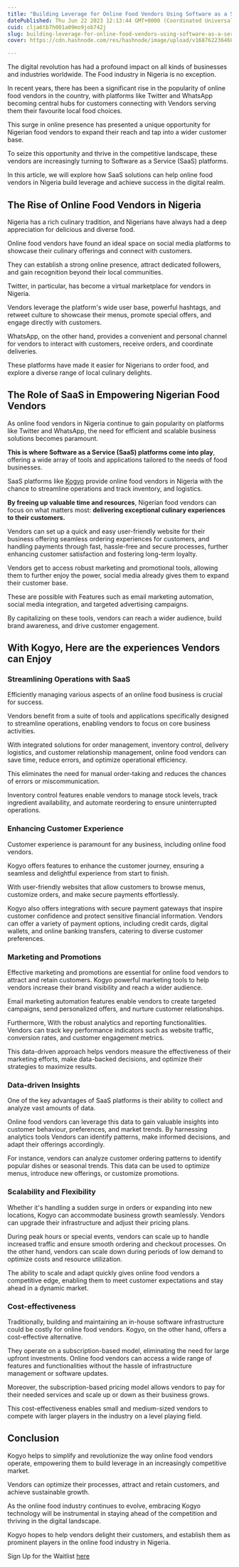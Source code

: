 ```yaml
---
title: "Building Leverage for Online Food Vendors Using Software as a Service"
datePublished: Thu Jun 22 2023 12:13:44 GMT+0000 (Coordinated Universal Time)
cuid: clja6tb7h001a09mo9job742j
slug: building-leverage-for-online-food-vendors-using-software-as-a-service
cover: https://cdn.hashnode.com/res/hashnode/image/upload/v1687622364682/5289d5ff-623d-4046-9b68-bf0125c958cc.jpeg

---
```


The digital revolution has had a profound impact on all kinds of businesses and industries worldwide. The Food industry in Nigeria is no exception.

In recent years, there has been a significant rise in the popularity of online food vendors in the country, with platforms like Twitter and WhatsApp becoming central hubs for customers connecting with Vendors serving them their favourite local food choices.

This surge in online presence has presented a unique opportunity for Nigerian food vendors to expand their reach and tap into a wider customer base.

To seize this opportunity and thrive in the competitive landscape, these vendors are increasingly turning to Software as a Service (SaaS) platforms.

In this article, we will explore how SaaS solutions can help online food vendors in Nigeria build leverage and achieve success in the digital realm.

## The Rise of Online Food Vendors in Nigeria

Nigeria has a rich culinary tradition, and Nigerians have always had a deep appreciation for delicious and diverse food.

Online food vendors have found an ideal space on social media platforms to showcase their culinary offerings and connect with customers.

They can establish a strong online presence, attract dedicated followers, and gain recognition beyond their local communities.

Twitter, in particular, has become a virtual marketplace for vendors in Nigeria.

Vendors leverage the platform's wide user base, powerful hashtags, and retweet culture to showcase their menus, promote special offers, and engage directly with customers.

WhatsApp, on the other hand, provides a convenient and personal channel for vendors to interact with customers, receive orders, and coordinate deliveries.

These platforms have made it easier for Nigerians to order food, and explore a diverse range of local culinary delights.

## The Role of SaaS in Empowering Nigerian Food Vendors

As online food vendors in Nigeria continue to gain popularity on platforms like Twitter and WhatsApp, the need for efficient and scalable business solutions becomes paramount.

**This is where Software as a Service (SaaS) platforms come into play**, offering a wide array of tools and applications tailored to the needs of food businesses.

SaaS platforms like [Kogyo](https://kogyo.shop) provide online food vendors in Nigeria with the chance to streamline operations and track inventory, and logistics.

**By freeing up valuable time and resources**, Nigerian food vendors can focus on what matters most: **delivering exceptional culinary experiences to their customers.**

Vendors can set up a quick and easy user-friendly website for their business offering seamless ordering experiences for customers, and handling payments through fast, hassle-free and secure processes, further enhancing customer satisfaction and fostering long-term loyalty.

Vendors get to access robust marketing and promotional tools, allowing them to further enjoy the power, social media already gives them to expand their customer base.

These are possible with Features such as email marketing automation, social media integration, and targeted advertising campaigns.

By capitalizing on these tools, vendors can reach a wider audience, build brand awareness, and drive customer engagement.

## With Kogyo, Here are the experiences Vendors can Enjoy

### Streamlining Operations with SaaS

Efficiently managing various aspects of an online food business is crucial for success.

Vendors benefit from a suite of tools and applications specifically designed to streamline operations, enabling vendors to focus on core business activities.

With integrated solutions for order management, inventory control, delivery logistics, and customer relationship management, online food vendors can save time, reduce errors, and optimize operational efficiency.

This eliminates the need for manual order-taking and reduces the chances of errors or miscommunication.

Inventory control features enable vendors to manage stock levels, track ingredient availability, and automate reordering to ensure uninterrupted operations.

### Enhancing Customer Experience

Customer experience is paramount for any business, including online food vendors.

Kogyo offers features to enhance the customer journey, ensuring a seamless and delightful experience from start to finish.

With user-friendly websites that allow customers to browse menus, customize orders, and make secure payments effortlessly.

Kogyo also offers integrations with secure payment gateways that inspire customer confidence and protect sensitive financial information. Vendors can offer a variety of payment options, including credit cards, digital wallets, and online banking transfers, catering to diverse customer preferences.

### Marketing and Promotions

Effective marketing and promotions are essential for online food vendors to attract and retain customers. Kogyo powerful marketing tools to help vendors increase their brand visibility and reach a wider audience.

Email marketing automation features enable vendors to create targeted campaigns, send personalized offers, and nurture customer relationships.

Furthermore, With the robust analytics and reporting functionalities. Vendors can track key performance indicators such as website traffic, conversion rates, and customer engagement metrics.

This data-driven approach helps vendors measure the effectiveness of their marketing efforts, make data-backed decisions, and optimize their strategies to maximize results.

### Data-driven Insights

One of the key advantages of SaaS platforms is their ability to collect and analyze vast amounts of data.

Online food vendors can leverage this data to gain valuable insights into customer behaviour, preferences, and market trends. By harnessing analytics tools Vendors can identify patterns, make informed decisions, and adapt their offerings accordingly.

For instance, vendors can analyze customer ordering patterns to identify popular dishes or seasonal trends. This data can be used to optimize menus, introduce new offerings, or customize promotions.

### Scalability and Flexibility

Whether it's handling a sudden surge in orders or expanding into new locations, Kogyo can accommodate business growth seamlessly. Vendors can upgrade their infrastructure and adjust their pricing plans.

During peak hours or special events, vendors can scale up to handle increased traffic and ensure smooth ordering and checkout processes. On the other hand, vendors can scale down during periods of low demand to optimize costs and resource utilization.

The ability to scale and adapt quickly gives online food vendors a competitive edge, enabling them to meet customer expectations and stay ahead in a dynamic market.

### Cost-effectiveness

Traditionally, building and maintaining an in-house software infrastructure could be costly for online food vendors. Kogyo, on the other hand, offers a cost-effective alternative.

They operate on a subscription-based model, eliminating the need for large upfront investments. Online food vendors can access a wide range of features and functionalities without the hassle of infrastructure management or software updates.

Moreover, the subscription-based pricing model allows vendors to pay for their needed services and scale up or down as their business grows.

This cost-effectiveness enables small and medium-sized vendors to compete with larger players in the industry on a level playing field.

## Conclusion

Kogyo helps to simplify and revolutionize the way online food vendors operate, empowering them to build leverage in an increasingly competitive market.

Vendors can optimize their processes, attract and retain customers, and achieve sustainable growth.

As the online food industry continues to evolve, embracing Kogyo technology will be instrumental in staying ahead of the competition and thriving in the digital landscape.

Kogyo hopes to help vendors delight their customers, and establish them as prominent players in the online food industry in Nigeria.

Sign Up for the Waitlist [here](https://kogyo.shop)